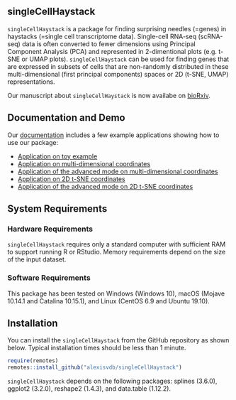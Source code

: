 
<!-- README.md is generated from README.Rmd. Please edit that file -->

## singleCellHaystack

`singleCellHaystack` is a package for finding surprising needles
(=genes) in haystacks (=single cell transcriptome data). Single-cell
RNA-seq (scRNA-seq) data is often converted to fewer dimensions using
Principal Component Analysis (PCA) and represented in 2-dimentional
plots (e.g. t-SNE or UMAP plots). `singleCellHaystack` can be used for
finding genes that are expressed in subsets of cells that are
non-randomly distributed in these multi-dimensional (first principal
components) spaces or 2D (t-SNE, UMAP) representations.

Our manuscript about `singleCellHaystack` is now availabe on
[bioRxiv](https://www.biorxiv.org/content/10.1101/557967v3).

## Documentation and Demo

Our [documentation](https://alexisvdb.github.io/singleCellHaystack/)
includes a few example applications showing how to use our package:

  - [Application on toy example](articles/a01_toy_example.html)
  - [Application on multi-dimensional
    coordinates](articles/a02_example_highD_default.html)
  - [Application of the advanced mode on multi-dimensional
    coordinates](articles/a03_example_highD_advanced.html)
  - [Application on 2D t-SNE
    coordinates](articles/a04_example_tsne2D_default.html)
  - [Application of the advanced mode on 2D t-SNE
    coordinates](articles/a05_example_tsne2D_advanced.html)

## System Requirements

### Hardware Requirements

`singleCellHaystack` requires only a standard computer with sufficient
RAM to support running R or RStudio. Memory requirements depend on the
size of the input dataset.

### Software Requirements

This package has been tested on Windows (Windows 10), macOS (Mojave
10.14.1 and Catalina 10.15.1), and Linux (CentOS 6.9 and Ubuntu
19.10).

## Installation

<!-- You can install the released version of singleCellHaystack from [CRAN](https://CRAN.R-project.org) with: -->

<!-- ``` r -->

<!-- install.packages("singleCellHaystack") -->

<!-- ``` -->

You can install the `singleCellHaystack` from the GitHub repository as
shown below. Typical installation times should be less than 1 minute.

``` r
require(remotes)
remotes::install_github("alexisvdb/singleCellHaystack")
```

`singleCellHaystack` depends on the following packages: splines (3.6.0),
ggplot2 (3.2.0), reshape2 (1.4.3), and data.table (1.12.2).

